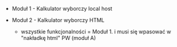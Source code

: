 * Moduł 1 - Kalkulator wyborczy local host

* Moduł 2 - Kalkulator wyborczy HTML
    - wszystkie funkcjonalności = Moduł 1. i musi się wpasować w "nakładkę html" PW (moduł A)
